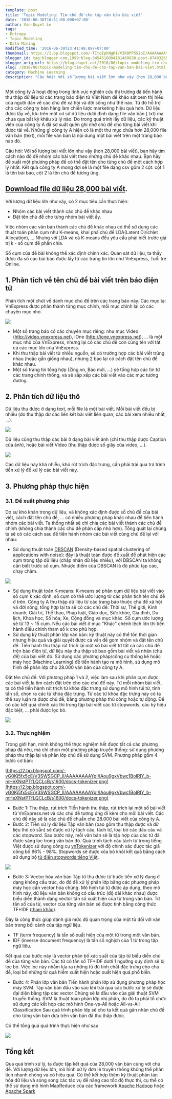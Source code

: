 ```yaml
---
template: post
title: 'Topic Modeling: Tìm chủ đề cho tập văn bản bài viết'
date: '2016-06-30T10:51:00.000+07:00'
author: Van-Duyet Le
tags:
- Entropy
- Topic Modeling
- Data Mining
modified_time: '2016-06-30T23:41:48.897+07:00'
thumbnail: https://1.bp.blogspot.com/-TItqIphNgKI/V3R0PP5SioI/AAAAAAAAYnw/5JUCgLf8v4QSRGA3J4VnJDwBRePYD3HAgCK4B/s1600/vnexpress-category-duyetdev.png
blogger_id: tag:blogger.com,1999:blog-3454518094181460838.post-8740326906632614013
blogger_orig_url: https://blog.duyet.net/2016/06/topic-modeling-tim-chu-de-cho-tap-van-ban-bai-viet.html
slug: /2016/06/topic-modeling-tim-chu-de-cho-tap-van-ban-bai-viet.html
category: Machine Learning
description: "Câu hỏi: Với số lượng bài viết lớn như vậy (hơn 28,000 bài viết), bạn hãy tìm cách nào đó để nhóm các bài viết theo những chủ đề khác nhau. Bạn hãy đề xuất một phương pháp để có thể đặt tên cho từng chủ đề một cách hợp lý nhất. Kết quả công ty A mong đợi sẽ là một file dạng csv gồm 2 cột: cột 1 là tên bài báo, cột 2 là tên chủ đề tương ứng."
---
```


Một công ty A hoạt động trong lĩnh vực nghiên cứu thị trường đã tiến hành thu thập dữ liệu từ các trang báo điện tử Việt Nam để khảo sát xem thị hiếu của người dân về các chủ đề xã hội và đời sống như thế nào. Từ đó hỗ trợ cho các công ty bán hàng làm chiến lược marketing hiệu quả hơn. Dữ liệu được lấy về, lưu trên một cơ sở dữ liệu dưới định dạng file văn bản (.txt) mà chưa qua bất kỳ khâu xử lý nào. Do trong quá trình lấy dữ liệu, các kỹ thuật viên của công ty A đã sơ suất quên ghi nhớ chủ đề cho từng bài viết khi được tải về. Những gì công ty A hiện có là một thư mục chứa hơn 28,000 file văn bản (text), mỗi file văn bản là nội dung một bài viết trên một trang báo nào đó.

Câu hỏi: Với số lượng bài viết lớn như vậy (hơn 28,000 bài viết), bạn hãy tìm cách nào đó để nhóm các bài viết theo những chủ đề khác nhau. Bạn hãy đề xuất một phương pháp để có thể đặt tên cho từng chủ đề một cách hợp lý nhất. Kết quả công ty A mong đợi sẽ là một file dạng csv gồm 2 cột: cột 1 là tên bài báo, cột 2 là tên chủ đề tương ứng.

[Download file dữ liệu 28,000 bài viết](http://saveto.co/DbNJLx).
----------------------------------- 

Với lượng dữ liệu lớn như vậy, có 2 mục tiêu cần thực hiện:

- Nhóm các bài viết thành các chủ đề khác nhau
- Đặt tên chủ đề cho từng nhóm bài viết ấy. 

Việc nhóm các văn bản thành các chủ đề khác nhau có thể sử dụng các thuật toán phân cụm như K-means, khai phá chủ đề LDA(Latent Dirichlet Allocation), ... Nhưng với LDA và cả K-means đều yêu cầu phải biết trước giá trị k - số cụm để phân chia.

Số cụm của đề bài không thể xác định chính xác. Quan sát dữ liệu, ta thấy được đa số các bài báo được lấy từ các trang tin lớn như VnExpress, Tuổi trẻ Online.

## 1. Phân tích về tên chủ đề bài viết trên báo điện tử ##
Phân tích một chút về danh mục chủ đề trên các trang báo này. Các mục tại VnExpress được phân thành từng mục chính, mỗi mục chính lại có các chuyên mục nhỏ.

[![](https://1.bp.blogspot.com/-TItqIphNgKI/V3R0PP5SioI/AAAAAAAAYnw/5JUCgLf8v4QSRGA3J4VnJDwBRePYD3HAgCK4B/s1600/vnexpress-category-duyetdev.png)](https://1.bp.blogspot.com/-TItqIphNgKI/V3R0PP5SioI/AAAAAAAAYnw/5JUCgLf8v4QSRGA3J4VnJDwBRePYD3HAgCK4B/s1600/vnexpress-category-duyetdev.png)

- Một số trang báo có các chuyên mục riêng: như mục Video (http://video.vnexpress.net), iOne (http://ione.vnexpress.net), ... là một mục nhỏ của VnExpress, nhưng lại có các chủ đề con cùng tên với tất cả các mục lớn của VnExpress. 
- Khi thu thập bài viết từ nhiều nguồn, sẽ có trường hợp các bài viết trùng nhau (hoặc gần giống nhau), nhưng 2 báo lại có cách đặt tên chủ đề khác nhau. 
- Một số trang tin tổng hợp (Zing.vn, Báo mới, ...) sẽ tổng hợp các tin từ các trang chính thống, và sẽ sắp xếp các bài viết vào các mục tương đương. 

## 2. Phân tích dữ liệu thô ##
Dữ liệu thu được ở dạng text, mỗi file là một bài viết. Mỗi bài viết đều bị nhiễu (do thu thập dư các liên kết bài viết liên quan, các bài xem nhiều nhất, ...).

[![](https://1.bp.blogspot.com/-_u_ejZfg6eQ/V3R9SHspd-I/AAAAAAAAYn8/sJQOPCkb1SEL6NHHs9thWaf-FJsueyBYACLcB/s1600/data_sample_1.png)](https://1.bp.blogspot.com/-_u_ejZfg6eQ/V3R9SHspd-I/AAAAAAAAYn8/sJQOPCkb1SEL6NHHs9thWaf-FJsueyBYACLcB/s1600/data_sample_1.png)

Dữ liệu cũng thu thập các bài ở dạng bài viết ảnh (chỉ thu thập được Caption của ảnh), hoặc bài viết Video (thu thập được số giây của video, ...).

[![](https://4.bp.blogspot.com/-zSNeWirvBSs/V3R9p6KHnYI/AAAAAAAAYoM/DOj9UDADcJETucj2VxdunOFPQjOzkMU5wCLcB/s1600/data_sample_2.png)](https://4.bp.blogspot.com/-zSNeWirvBSs/V3R9p6KHnYI/AAAAAAAAYoM/DOj9UDADcJETucj2VxdunOFPQjOzkMU5wCLcB/s1600/data_sample_2.png)

Các dữ liệu này khá nhiễu, khó rút trích đặc trưng, cần phải trải qua trá trình tiền xử lý để xử lý các bài viết này. 

## 3. Phương pháp thực hiện ##

### 3.1. Đề xuất phương pháp  ###
Do sự khó khăn trong dữ liệu, và không xác định được số chủ đề của bài viết, cách đặt tên chủ đề, ... có nhiều phương pháp khác nhau để tiến hành nhóm các bài viết. 
Ta thống nhất sẽ chỉ chia các bài viết thành các chủ đề chính (không chia thành các chủ đề phân cấp nhỏ hơn). Tổng quát lại chúng ta sẽ có các cách sau để tiến hành nhóm các bài viết cùng chủ đề lại với nhau:

- Sử dụng thuật toán [DBSCAN](https://en.wikipedia.org/wiki/DBSCAN) (Density-based spatial clustering of applications with noise): đây là thuật toán được đề xuất để phát hiện các cụm trong tập dữ liệu (chấp nhận dữ liệu nhiễu), với DBSCAN ta không cần biết trước số cụm. Nhược điểm của DBSCAN là độ phức tạp cao, chạy chậm. 

[![](https://3.bp.blogspot.com/-6KuIa9uBKw8/V3SGXQ5OCHI/AAAAAAAAYog/re6Sz8TwjmsIqdSetzGlQVbC7gDMfsN1gCLcB/s640/dbscan-idea.png)](https://3.bp.blogspot.com/-6KuIa9uBKw8/V3SGXQ5OCHI/AAAAAAAAYog/re6Sz8TwjmsIqdSetzGlQVbC7gDMfsN1gCLcB/s1600/dbscan-idea.png)

- Sử dụng thuật toán K-means: K-means sẽ phân cụm dữ liệu bài viết vào số cụm k xác định, số cụm có thể ước lượng từ các phân tích tên chủ đề ở trên. Công ty A thu thập dữ liệu từ các trang báo thuộc chủ đề xã hội và đời sống, tổng hợp lại ta sẽ có các chủ đề: Thời sự, Thế giới, Kinh doanh, Giải trí, Thể thao, Pháp luật, Giáo dục, Sức khỏe, Gia đình, Du lịch, Khoa học, Số hóa, Xe, Cộng đồng và mục khác. Số cụm ước lượng sẽ từ 13 ~ 15 cụm. Nếu các bài viết ở mục "Khác" chênh lệch lớn thì tiến hành điều chỉnh tham số k cho phù hợp. 
- Sử dụng kỹ thuật phân lớp văn bản: kỹ thuật này có thể tốn thời gian nhưng hiệu quả và giải quyết được cả vấn đề gom nhóm và đặt tên chủ đề. Tiến hành thu thập rút trích lại một số bài viết từ tất cả các chủ đề trên báo điện tử, dữ liệu này thu thập sẽ bao gồm bài viết và nhãn (chủ đề) của bài viết đó. Sử dụng các phương pháp/công cụ thống kê hoặc máy học (Machine Learning) để tiến hành tạo ra mô hình, sử dụng mô hình để phân lớp cho 28.000 văn bản của công ty A. 

Đặt tên chủ đề: Với phương pháp 1 và 2, việc làm sau khi phân cụm được các bài viết là tìm cách đặt trên cho các chủ đề này. Từ mỗi nhóm bài viết, ta có thể tiến hành rút trích từ khóa đặc trưng sử dụng mô hình túi từ, tính tần số, chọn ra các từ khóa đặc trưng. Từ các từ khóa đặc trưng này có ta thể suy luận ra được chủ đề, bằng phương pháp thủ công hoặc tự động. Để có các kết quả chính xác thì trong tập bài viết các từ stopwords, các ký hiệu đặc biệt, ... phải được lọc bỏ. 

[![](https://3.bp.blogspot.com/-bJ5jBLzPvQ8/V3SLnWQkOjI/AAAAAAAAYow/_zYLSmcQyaEB7VL5JLLykLDQSrZWqThagCLcB/s1600/chu-de-tui-tu.png)](https://3.bp.blogspot.com/-bJ5jBLzPvQ8/V3SLnWQkOjI/AAAAAAAAYow/_zYLSmcQyaEB7VL5JLLykLDQSrZWqThagCLcB/s1600/chu-de-tui-tu.png)

### 3.2. Thực nghiệm ###
Trong giới hạn, mình không thể thực nghiệm hết được tất cả các phương pháp đã nêu, mà chỉ chọn một phương pháp truyền thống: sử dụng phương pháp thu thập lại và phân lớp chủ đề sử dụng SVM. Phương pháp gồm 4 bước cơ bản: 

[https://2.bp.blogspot.com/-vG0Kj5fx5cE/V3SWSGCP_lI/AAAAAAAAYpI/lAou9gxVbwc1BoIRIY_b-mHeXNstPTfLQCLcB/s1600/docs-tokenizer.png](https://2.bp.blogspot.com/-vG0Kj5fx5cE/V3SWSGCP_lI/AAAAAAAAYpI/lAou9gxVbwc1BoIRIY_b-mHeXNstPTfLQCLcB/s1600/docs-tokenizer.png)

- Bước 1: Thu thập, rút trích
Tiến hành thu thập, rút trích lại một số bài viết từ VnExpress.net và các chủ đề tương ứng đi kèm cho mỗi bài viết. Các chủ đề này sẽ là các chủ đề chuẩn cho 28.000 bài viết của công ty A.
- Bước 2: Tiền xử lý dữ liệu
Tập văn bản (bao gồm thu thập được và dữ liệu thô có sẵn) sẽ được xử lý tách câu, tách từ, loại bỏ các dấu câu và các stopword. Sau bước này, mỗi văn bản sẽ là tập hợp của các từ đã được sàng lọc trong văn bản đó. 
Quá trình tách câu tách từ trong tiếng Việt được sử dụng công cụ [vnTokenizer](http://mim.hus.vnu.edu.vn/phuonglh/softwares/vnTokenizer) với độ chính xác được tác giả công bố 96% - 98%. Stopwords sẽ được xóa bỏ khỏi kết quả bằng cách sử dụng bộ [từ điển stopwords tiếng Việt](https://github.com/stopwords/vietnamese-stopwords). 

[![](https://2.bp.blogspot.com/-vG0Kj5fx5cE/V3SWSGCP_lI/AAAAAAAAYpI/lAou9gxVbwc1BoIRIY_b-mHeXNstPTfLQCLcB/s640/docs-tokenizer.png)](https://2.bp.blogspot.com/-vG0Kj5fx5cE/V3SWSGCP_lI/AAAAAAAAYpI/lAou9gxVbwc1BoIRIY_b-mHeXNstPTfLQCLcB/s1600/docs-tokenizer.png)
- Bước 3: Vector hóa văn bản
Tập từ thu được từ bước tiền xử lý đang ở dạng không cấu trúc, do đó để xử lý phân lớp bằng các phương pháp máy học cần vector hóa chúng. Mô hình túi từ được áp dụng, theo mô hình này, dữ liệu văn bản không có cấu trúc (độ dài khác nhau) được biểu diễn thành dạng vector tần số xuất hiện của từ trong văn bản. 
Từ tần số của từ, vector của từng văn bản sẽ được tính bằng công thức TF*IDF ([tham khảo](https://en.wikipedia.org/wiki/Tf%E2%80%93idf)). 

Đây là công thức giúp đánh giá mức độ quan trọng của một từ đối với văn bản trong bối cảnh của tập ngữ liệu. 

- TF (term frequency) là tần số xuất hiện của một từ trong một văn bản.
- IDF (inverse document frequency) là tần số nghịch của 1 từ trong tập ngữ liệu.

Kết quả của bước này là vector phân bố xác suất của tập từ biểu diễn chủ đề của từng văn bản. Các từ có tần số TF*IDF dưới 1 ngưỡng quy định sẽ bị lọc bỏ. Việc lọc này nhằm lựa ra những từ đủ tính chất đặc trưng cho chủ đề, loại bỏ những từ quá hiếm xuất hiện hoặc xuất hiện quá phổ biến.
- Bước 4: Phân lớp văn bản
Tiến hành phân lớp sử dụng phương pháp học máy SVM.
Tập văn bản đầu vào sau khi trải qua các bước xử lý sẽ được đại diện bằng tập các vector Chúng sẽ là đầu vào của giải thuật SVM truyền thống. SVM là thuật toán phân lớp nhị phân, do đó ta phải tổ chức sử dụng các kết hợp các mô hình One-vs-All hoặc All-vs-All Classiﬁcation 
Sau quá trình phân lớp sẽ cho ta kết quả gãn nhãn chủ đề cho từng văn bản dựa trên văn bản đã thu thập được.

Có thể tổng quá quá trình thực hiện như sau

[![](https://3.bp.blogspot.com/-ImcDoVM3LpY/V3S4fB9HuII/AAAAAAAAYpc/2MRkvcDnlFQOvflExJczB9uWRIjVFa58ACLcB/s1600/progress.png)](https://3.bp.blogspot.com/-ImcDoVM3LpY/V3S4fB9HuII/AAAAAAAAYpc/2MRkvcDnlFQOvflExJczB9uWRIjVFa58ACLcB/s1600/progress.png)

## Tổng kết ##
Qua quá trình xử lý, ta được tập kết quả của 28,000 văn bản cùng với chủ đề. Với lượng dữ liệu lớn, mô hình xử lý đơn lẻ truyền thống không thể phân tích nhanh chóng và có hiệu quả. Có thể kết hợp thêm kỹ thuật phân tán hóa dữ liệu và song song các tác vụ để nâng cao tốc độ thực thi, cụ thể có thể sử dụng mô hình MapReduce của các framework [Apache Hadoop](http://hadoop.apache.org/) hoặc [Apache Spark](https://spark.apache.org/)
